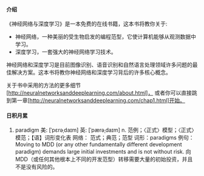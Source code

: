 #### 介绍
《神经网络与深度学习》是一本免费的在线书籍，这本书将教你关于:

* 神经网络，一种美丽的受生物启发的编程范型，它使计算机能够从观测数据中学习。
* 深度学习，一套强大的神经网络学习技术。

神经网络和深度学习是目前图像识别、语音识别和自然语言处理领域许多问题的最佳解决方案。这本书将教你神经网络和深度学习背后的许多核心概念。

关于书中采用的方法的更多细节[http://neuralnetworksanddeeplearning.com/about.html]，
或者你可以直接跳到第一章[http://neuralnetworksanddeeplearning.com/chap1.html]开始。
#### 日积月累
1. paradigm
美: [ˈpɛrəˌdaɪm]
英: [ˈpærəˌdaɪm]
n.	范例；〈正式〉模型；〈正式〉模范；【语】词形变化表
网络：	范式；典范；范型
词形：paradigms
例句：Moving to MDD (or any other fundamentally different development paradigm) demands large initial investments and is not without risk.
向MDD（或任何其他根本上不同的开发范型）转移需要大量的初始投资，并且不是没有风险的。
